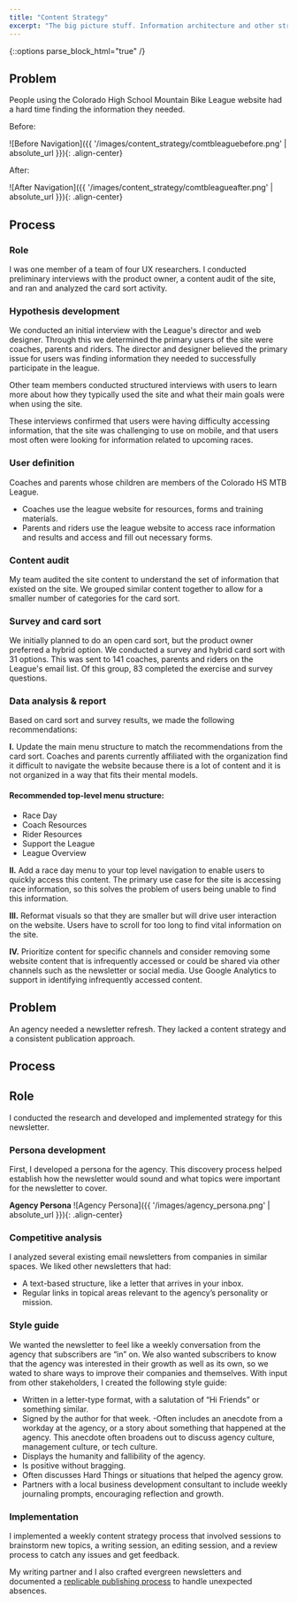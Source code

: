 ```yaml
---
title: "Content Strategy"
excerpt: "The big picture stuff. Information architecture and other strategery."
---
```

{::options parse_block_html="true" /}
<div class="portfolio-container">

## Problem

People using the Colorado High School Mountain Bike League website had a hard time finding the information they needed.

Before:

![Before Navigation]({{ '/images/content_strategy/comtbleaguebefore.png' | absolute_url }}){: .align-center}
<br/>

After:

  ![After Navigation]({{ '/images/content_strategy/comtbleagueafter.png' | absolute_url }}){: .align-center}
<br/>

## Process

### Role

I was one member of a team of four UX researchers. I conducted preliminary interviews with the product owner, a content audit of the site, and ran and analyzed the card sort activity.

### Hypothesis development
We conducted an initial interview with the League's director and web designer. Through this we determined the primary users of the site were coaches, parents and riders. The director and designer believed the primary issue for users was finding information they needed to successfully participate in the league.

Other team members conducted structured interviews with users to learn more about how they typically used the site and what their main goals were when using the site.

These interviews confirmed that users were having difficulty accessing information, that the site was challenging to use on mobile, and that users most often were looking for information related to upcoming races.

### User definition
Coaches and parents whose children are members of the Colorado HS MTB League.
- Coaches use the league website for resources, forms and training materials.
- Parents and riders use the league website to access race information and results and access and fill out necessary forms.

### Content audit
My team audited the site content to understand the set of information that existed on the site. We grouped similar content together to allow for a smaller number of categories for the card sort.

### Survey and card sort
We initially planned to do an open card sort, but the product owner preferred a hybrid option. We conducted a survey and hybrid card sort with 31 options. This was sent to 141 coaches, parents and riders on the League's email list. Of this group, 83 completed the exercise and survey questions.

### Data analysis & report
Based on card sort and survey results, we made the following recommendations:

**I.** Update the main menu structure to match the recommendations from the card sort. Coaches and parents currently affiliated with the organization find it difficult to navigate the website because there is a lot of content and it is not organized in a way that fits their mental models.

#### Recommended top-level menu structure:
- Race Day
- Coach Resources
- Rider Resources
- Support the League
- League Overview

**II.** Add a race day menu to your top level navigation to enable users to quickly access this content. The primary use case for the site is accessing race information, so this solves the problem of users being unable to find this information.

**III.** Reformat visuals so that they are smaller but will drive user interaction on the website. Users have to scroll for too long to find vital information on the site.

**IV.** Prioritize content for specific channels and consider removing some website content that is infrequently accessed or could be shared via other channels such as the newsletter or social media. Use Google Analytics to support in identifying infrequently accessed content.

</div>

<div class="portfolio-container">

## Problem

An agency needed a newsletter refresh. They lacked a content strategy and a consistent publication approach.

## Process

## Role

I conducted the research and developed and implemented strategy for this newsletter.

### Persona development

First, I developed a persona for the agency. This discovery process helped establish how the newsletter would sound and what topics were important for the newsletter to cover.

**Agency Persona**
  ![Agency Persona]({{ '/images/agency_persona.png' | absolute_url }}){: .align-center}
<br/>

### Competitive analysis
I analyzed several existing email newsletters from companies in similar spaces. We liked other newsletters that had:

- A text-based structure, like a letter that arrives in your inbox.
 - Regular links in topical areas relevant to the agency’s personality or mission.

### Style guide

We wanted the newsletter to feel like a weekly conversation from the agency that subscribers are “in” on. We also wanted subscribers to know that the agency was interested in their growth as well as its own, so we wated to share ways to improve their companies and themselves. With input from other stakeholders, I created the following style guide:

  - Written in a letter-type format, with a salutation of “Hi Friends” or something similar.
  - Signed by the author for that week.
  -Often includes an anecdote from a workday at the agency, or a story about something that happened at the agency. This anecdote often broadens out to discuss agency culture, management culture, or tech culture.
  - Displays the humanity and fallibility of the agency.
  - Is positive without bragging.
  - Often discusses Hard Things or situations that helped the agency grow.
  - Partners with a local business development consultant to include weekly journaling prompts, encouraging reflection and growth.


### Implementation
I implemented a weekly content strategy process that involved sessions to brainstorm new topics, a writing session, an editing session, and a review process to catch any issues and get feedback.

 My writing partner and I also crafted evergreen newsletters and documented a [replicable publishing process](/newsletter_publication_process) to handle unexpected absences.

</div>





